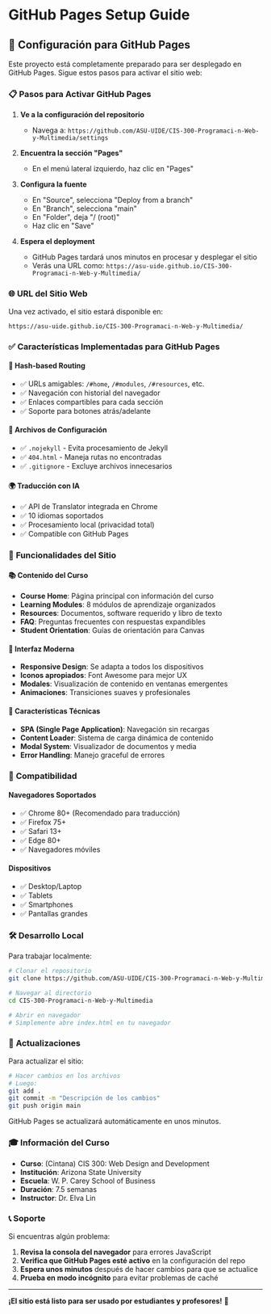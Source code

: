 # GitHub Pages Setup Guide

## 🚀 Configuración para GitHub Pages

Este proyecto está completamente preparado para ser desplegado en GitHub Pages. Sigue estos pasos para activar el sitio web:

### 📋 **Pasos para Activar GitHub Pages**

1. **Ve a la configuración del repositorio**
   - Navega a: `https://github.com/ASU-UIDE/CIS-300-Programaci-n-Web-y-Multimedia/settings`

2. **Encuentra la sección "Pages"**
   - En el menú lateral izquierdo, haz clic en "Pages"

3. **Configura la fuente**
   - En "Source", selecciona "Deploy from a branch"
   - En "Branch", selecciona "main"
   - En "Folder", deja "/ (root)"
   - Haz clic en "Save"

4. **Espera el deployment**
   - GitHub Pages tardará unos minutos en procesar y desplegar el sitio
   - Verás una URL como: `https://asu-uide.github.io/CIS-300-Programaci-n-Web-y-Multimedia/`

### 🌐 **URL del Sitio Web**

Una vez activado, el sitio estará disponible en:
```
https://asu-uide.github.io/CIS-300-Programaci-n-Web-y-Multimedia/
```

### ✅ **Características Implementadas para GitHub Pages**

#### **🔄 Hash-based Routing**
- ✅ URLs amigables: `/#home`, `/#modules`, `/#resources`, etc.
- ✅ Navegación con historial del navegador
- ✅ Enlaces compartibles para cada sección
- ✅ Soporte para botones atrás/adelante

#### **📁 Archivos de Configuración**
- ✅ `.nojekyll` - Evita procesamiento de Jekyll
- ✅ `404.html` - Maneja rutas no encontradas
- ✅ `.gitignore` - Excluye archivos innecesarios

#### **🌍 Traducción con IA**
- ✅ API de Translator integrada en Chrome
- ✅ 10 idiomas soportados
- ✅ Procesamiento local (privacidad total)
- ✅ Compatible con GitHub Pages

### 🎯 **Funcionalidades del Sitio**

#### **📚 Contenido del Curso**
- **Course Home**: Página principal con información del curso
- **Learning Modules**: 8 módulos de aprendizaje organizados
- **Resources**: Documentos, software requerido y libro de texto
- **FAQ**: Preguntas frecuentes con respuestas expandibles
- **Student Orientation**: Guías de orientación para Canvas

#### **🎨 Interfaz Moderna**
- **Responsive Design**: Se adapta a todos los dispositivos
- **Iconos apropiados**: Font Awesome para mejor UX
- **Modales**: Visualización de contenido en ventanas emergentes
- **Animaciones**: Transiciones suaves y profesionales

#### **🔧 Características Técnicas**
- **SPA (Single Page Application)**: Navegación sin recargas
- **Content Loader**: Sistema de carga dinámica de contenido
- **Modal System**: Visualizador de documentos y media
- **Error Handling**: Manejo graceful de errores

### 📱 **Compatibilidad**

#### **Navegadores Soportados**
- ✅ Chrome 80+ (Recomendado para traducción)
- ✅ Firefox 75+
- ✅ Safari 13+
- ✅ Edge 80+
- ✅ Navegadores móviles

#### **Dispositivos**
- ✅ Desktop/Laptop
- ✅ Tablets
- ✅ Smartphones
- ✅ Pantallas grandes

### 🛠️ **Desarrollo Local**

Para trabajar localmente:

```bash
# Clonar el repositorio
git clone https://github.com/ASU-UIDE/CIS-300-Programaci-n-Web-y-Multimedia.git

# Navegar al directorio
cd CIS-300-Programaci-n-Web-y-Multimedia

# Abrir en navegador
# Simplemente abre index.html en tu navegador
```

### 🔄 **Actualizaciones**

Para actualizar el sitio:

```bash
# Hacer cambios en los archivos
# Luego:
git add .
git commit -m "Descripción de los cambios"
git push origin main
```

GitHub Pages se actualizará automáticamente en unos minutos.

### 🎓 **Información del Curso**

- **Curso**: (Cintana) CIS 300: Web Design and Development
- **Institución**: Arizona State University
- **Escuela**: W. P. Carey School of Business
- **Duración**: 7.5 semanas
- **Instructor**: Dr. Elva Lin

### 📞 **Soporte**

Si encuentras algún problema:

1. **Revisa la consola del navegador** para errores JavaScript
2. **Verifica que GitHub Pages esté activo** en la configuración del repo
3. **Espera unos minutos** después de hacer cambios para que se actualice
4. **Prueba en modo incógnito** para evitar problemas de caché

---

**¡El sitio está listo para ser usado por estudiantes y profesores!** 🎉